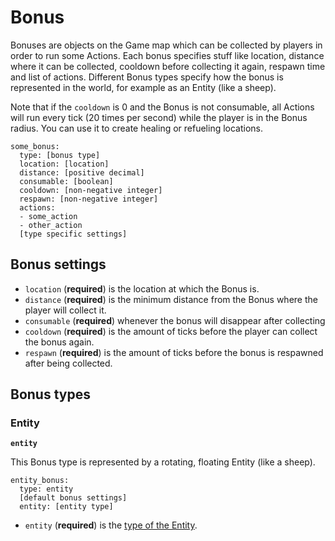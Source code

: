 # Bonus

Bonuses are objects on the Game map which can be collected by players in order to run some Actions. Each bonus specifies stuff like location, distance where it can be collected, cooldown before collecting it again, respawn time and list of actions. Different Bonus types specify how the bonus is represented in the world, for example as an Entity (like a sheep).

Note that if the `cooldown` is 0 and the Bonus is not consumable, all Actions will run every tick (20 times per second) while the player is in the Bonus radius. You can use it to create healing or refueling locations.

```
some_bonus:
  type: [bonus type]
  location: [location]
  distance: [positive decimal]
  consumable: [boolean]
  cooldown: [non-negative integer]
  respawn: [non-negative integer]
  actions:
  - some_action
  - other_action
  [type specific settings]
```

## Bonus settings

* `location` (**required**) is the location at which the Bonus is.
* `distance` (**required**) is the minimum distance from the Bonus where the player will collect it.
* `consumable` (**required**) whenever the bonus will disappear after collecting
* `cooldown` (**required**) is the amount of ticks before the player can collect the bonus again.
* `respawn` (**required**) is the amount of ticks before the bonus is respawned after being collected.

## Bonus types

### Entity

**`entity`**

This Bonus type is represented by a rotating, floating Entity (like a sheep).

```
entity_bonus:
  type: entity
  [default bonus settings]
  entity: [entity type]
```

* `entity` (**required**) is the [type of the Entity](https://hub.spigotmc.org/javadocs/spigot/org/bukkit/entity/EntityType.html).
